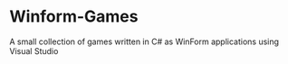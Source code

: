 # Winform-Games
A small collection of games written in C# as WinForm applications using Visual Studio
